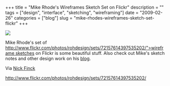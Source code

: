 +++
title = "Mike Rhode's Wireframes Sketch Set on Flickr"
description = ""
tags = ["design", "interface", "sketching", "wireframing"]
date = "2009-02-26"
categories = ["blog"]
slug = "mike-rhodes-wireframes-sketch-set-flickr"
+++



  <div class="notebook-screenshot"><a href="http://www.flickr.com/photos/rohdesign/sets/72157614397535202/"><img src="http://media.konigi.com/notebook/rohdesign-wireframe-sketch.jpg" class="notebook-image" /></a></div><p>Mike Rhode's set of <a href=_br.html />
http://www.flickr.com/photos/rohdesign/sets/72157614397535202/">wireframe sketches</a> on Flickr is some beautiful stuff. Also check out Mike's sketch notes and other design work on his <a href="http://www.rohdesign.com/weblog/index.html">blog</a>.</p>
<p>Via <a href="http://www.nickfinck.com/blog/entry/wireframe_sketches_by_mike_rohde/">Nick Finck</a></p>
    
  <a href="http://www.flickr.com/photos/rohdesign/sets/72157614397535202/">http://www.flickr.com/photos/rohdesign/sets/72157614397535202/</a>

